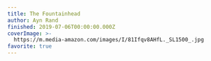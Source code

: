 ```yaml
---
title: The Fountainhead
author: Ayn Rand
finished: 2019-07-06T00:00:00.000Z
coverImage: >-
  https://m.media-amazon.com/images/I/81Ifqv8AHfL._SL1500_.jpg
favorite: true
---
```

